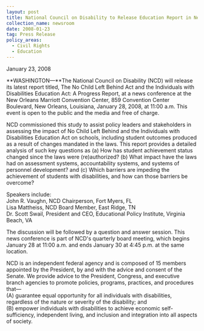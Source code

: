 ```yaml
---
layout: post
title: National Council on Disability to Release Education Report in New Orleans
collection_name: newsroom
date: 2008-01-23
tag: Press Release
policy_areas:
  - Civil Rights
  - Education
---
```

J﻿anuary 23, 2008

**WASHINGTON—**The National Council on Disability (NCD) will release its latest report titled, The No Child Left Behind Act and the Individuals with Disabilities Education Act: A Progress Report, at a news conference at the New Orleans Marriott Convention Center, 859 Convention Center Boulevard, New Orleans, Louisiana, January 28, 2008, at 11:00 a.m. This event is open to the public and the media and free of charge.

NCD commissioned this study to assist policy leaders and stakeholders in assessing the impact of No Child Left Behind and the Individuals with Disabilities Education Act on schools, including student outcomes produced as a result of changes mandated in the laws. This report provides a detailed analysis of such key questions as (a) How has student achievement status changed since the laws were (re)authorized? (b) What impact have the laws had on assessment systems, accountability systems, and systems of personnel development? and (c) Which barriers are impeding the achievement of students with disabilities, and how can those barriers be overcome?

Speakers include:\
John R. Vaughn, NCD Chairperson, Fort Myers, FL\
Lisa Mattheiss, NCD Board Member, East Ridge, TN\
Dr. Scott Swail, President and CEO, Educational Policy Institute, Virginia Beach, VA

The discussion will be followed by a question and answer session. This news conference is part of NCD's quarterly board meeting, which begins January 28 at 11:00 a.m. and ends January 30 at 4:45 p.m. at the same location.

NCD is an independent federal agency and is composed of 15 members appointed by the President, by and with the advice and consent of the Senate. We provide advice to the President, Congress, and executive branch agencies to promote policies, programs, practices, and procedures that—\
(A) guarantee equal opportunity for all individuals with disabilities, regardless of the nature or severity of the disability; and\
(B) empower individuals with disabilities to achieve economic self-sufficiency, independent living, and inclusion and integration into all aspects of society.